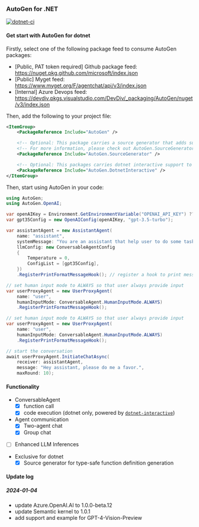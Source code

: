 ### AutoGen for .NET

[![dotnet-ci](https://github.com/microsoft/autogen/actions/workflows/dotnet-build.yml/badge.svg)](https://github.com/microsoft/autogen/actions/workflows/dotnet-build.yml)

#### Get start with AutoGen for dotnet
Firstly, select one of the following package feed to consume AutoGen packages:
- [Public, PAT token required] Github package feed: https://nuget.pkg.github.com/microsoft/index.json
- [Public] Myget feed:  https://www.myget.org/F/agentchat/api/v3/index.json
- [Internal] Azure Devops feed: https://devdiv.pkgs.visualstudio.com/DevDiv/_packaging/AutoGen/nuget/v3/index.json


Then, add the following to your project file:
```xml
<ItemGroup>
    <PackageReference Include="AutoGen" />

    <!-- Optional: This package carries a source generator that adds support for type-safe function definition generation. -->
    <!-- For more information, please check out AutoGen.SourceGenerator README -->
    <PackageReference Include="AutoGen.SourceGenerator" />

    <!-- Optional: This packages carries dotnet interactive support to execute dotnet code snippet -->
    <PackageReference Include="AutoGen.DotnetInteractive" />
</ItemGroup>
```

Then, start using AutoGen in your code:

```csharp
using AutoGen;
using AutoGen.OpenAI;

var openAIKey = Environment.GetEnvironmentVariable("OPENAI_API_KEY") ?? throw new Exception("Please set OPENAI_API_KEY environment variable.");
var gpt35Config = new OpenAIConfig(openAIKey, "gpt-3.5-turbo");

var assistantAgent = new AssistantAgent(
    name: "assistant",
    systemMessage: "You are an assistant that help user to do some tasks.",
    llmConfig: new ConversableAgentConfig
    {
        Temperature = 0,
        ConfigList = [gpt35Config],
    })
    .RegisterPrintFormatMessageHook(); // register a hook to print message nicely to console

// set human input mode to ALWAYS so that user always provide input
var userProxyAgent = new UserProxyAgent(
    name: "user",
    humanInputMode: ConversableAgent.HumanInputMode.ALWAYS)
    .RegisterPrintFormatMessageHook();

// set human input mode to ALWAYS so that user always provide input
var userProxyAgent = new UserProxyAgent(
    name: "user",
    humanInputMode: ConversableAgent.HumanInputMode.ALWAYS)
    .RegisterPrintFormatMessageHook();

// start the conversation
await userProxyAgent.InitiateChatAsync(
    receiver: assistantAgent,
    message: "Hey assistant, please do me a favor.",
    maxRound: 10);
```

#### Functionality
- ConversableAgent
    - [x] function call
    - [x] code execution (dotnet only, powered by [`dotnet-interactive`](https://github.com/dotnet/interactive))

- Agent communication
    - [x] Two-agent chat
    - [x] Group chat

- [ ] Enhanced LLM Inferences

- Exclusive for dotnet
    - [x] Source generator for type-safe function definition generation

#### Update log
##### 2024-01-04
- update Azure.OpenAI.AI to 1.0.0-beta.12
- update Semantic kernel to 1.0.1
- add support and example for GPT-4-Vision-Preview